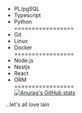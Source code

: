 - PL/pgSQL
- Typescript
- Python<br/>
=================
- Git
- Linux
- Docker<br/>
=================
- Node.js
- Nestjs
- React
- ORM<br/>
=================<br/>
[![Anurag's GitHub stats](https://github-readme-stats.vercel.app/api?username=lik3as&hide=stars,issues&count_private=true&theme=onedark)](https://github.com/anuraghazra/github-readme-stats)

...let's all love lain
